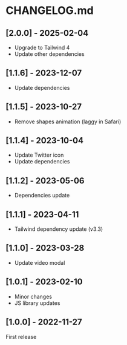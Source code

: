 # CHANGELOG.md

## [2.0.0] - 2025-02-04

- Upgrade to Tailwind 4
- Update other dependencies

## [1.1.6] - 2023-12-07

- Update dependencies

## [1.1.5] - 2023-10-27

- Remove shapes animation (laggy in Safari)

## [1.1.4] - 2023-10-04

- Update Twitter icon
- Update dependencies

## [1.1.2] - 2023-05-06

- Dependencies update

## [1.1.1] - 2023-04-11

- Tailwind dependency update (v3.3)

## [1.1.0] - 2023-03-28

- Update video modal

## [1.0.1] - 2023-02-10

- Minor changes
- JS library updates

## [1.0.0] - 2022-11-27

First release
